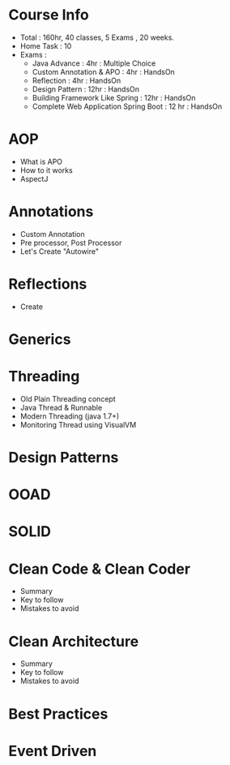 # Course Info
- Total : 160hr, 40 classes, 5 Exams , 20 weeks.
- Home Task : 10
- Exams :
    - Java Advance : 4hr : Multiple Choice
    - Custom Annotation & APO : 4hr : HandsOn
    - Reflection  : 4hr : HandsOn
    - Design Pattern  : 12hr : HandsOn
    - Building Framework Like Spring : 12hr : HandsOn
    - Complete Web Application Spring Boot : 12 hr : HandsOn

# AOP
- What is APO 
- How to it works 
- AspectJ

# Annotations 
- Custom Annotation 
- Pre processor, Post Processor
- Let's Create "Autowire"

# Reflections 
- Create 

# Generics 

# Threading 
- Old Plain Threading concept
- Java Thread & Runnable
- Modern Threading (java 1.7+)
- Monitoring Thread using VisualVM

# Design Patterns 

# OOAD

# SOLID

# Clean Code & Clean Coder 
- Summary
- Key to follow
- Mistakes to avoid 

# Clean Architecture 
- Summary
- Key to follow
- Mistakes to avoid

# Best Practices 

# Event Driven 